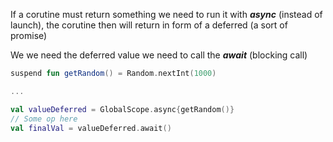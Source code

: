 If a corutine must return something we need to run it with ***async*** (instead of launch), the corutine then will return in form of a deferred (a sort of promise)


We we need the deferred value we  need to call the ***await*** (blocking call)

```kotlin
suspend fun getRandom() = Random.nextInt(1000)

...

val valueDeferred = GlobalScope.async{getRandom()}
// Some op here
val finalVal = valueDeferred.await() 
```